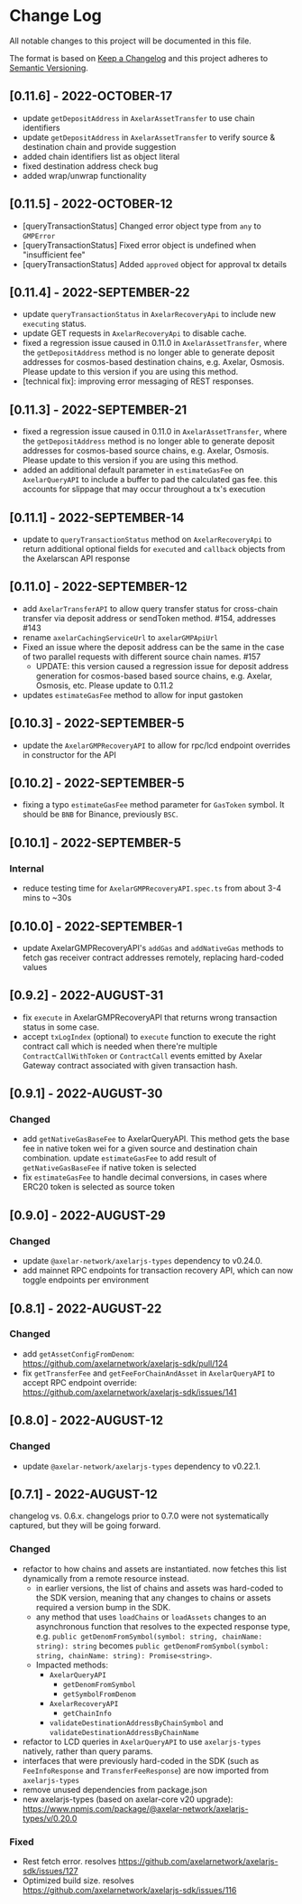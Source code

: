 # Change Log

All notable changes to this project will be documented in this file.

The format is based on [Keep a Changelog](http://keepachangelog.com/)
and this project adheres to [Semantic Versioning](http://semver.org/).

## [0.11.6] - 2022-OCTOBER-17

- update `getDepositAddress` in `AxelarAssetTransfer` to use chain identifiers
- update `getDepositAddress` in `AxelarAssetTransfer` to verify source & destination chain and provide suggestion
- added chain identifiers list as object literal
- fixed destination address check bug
- added wrap/unwrap functionality

## [0.11.5] - 2022-OCTOBER-12

- [queryTransactionStatus] Changed error object type from `any` to `GMPError`
- [queryTransactionStatus] Fixed error object is undefined when "insufficient fee"
- [queryTransactionStatus] Added `approved` object for approval tx details

## [0.11.4] - 2022-SEPTEMBER-22

- update `queryTransactionStatus` in `AxelarRecoveryApi` to include new `executing` status.
- update GET requests in `AxelarRecoveryApi` to disable cache.
- fixed a regression issue caused in 0.11.0 in `AxelarAssetTransfer`, where the `getDepositAddress` method is no longer able to generate deposit addresses for cosmos-based destination chains, e.g. Axelar, Osmosis. Please update to this version if you are using this method.
- [technical fix]: improving error messaging of REST responses.

## [0.11.3] - 2022-SEPTEMBER-21

- fixed a regression issue caused in 0.11.0 in `AxelarAssetTransfer`, where the `getDepositAddress` method is no longer able to generate deposit addresses for cosmos-based source chains, e.g. Axelar, Osmosis. Please update to this version if you are using this method.
- added an additional default parameter in `estimateGasFee` on `AxelarQueryAPI` to include a buffer to pad the calculated gas fee. this accounts for slippage that may occur throughout a tx's execution

## [0.11.1] - 2022-SEPTEMBER-14

- update to `queryTransactionStatus` method on `AxelarRecoveryApi` to return additional optional fields for `executed` and `callback` objects from the Axelarscan API response

## [0.11.0] - 2022-SEPTEMBER-12

- add `AxelarTransferAPI` to allow query transfer status for cross-chain transfer via deposit address or sendToken method. #154, addresses #143
- rename `axelarCachingServiceUrl` to `axelarGMPApiUrl`
- Fixed an issue where the deposit address can be the same in the case of two parallel requests with different source chain names. #157
  - UPDATE: this version caused a regression issue for deposit address generation for cosmos-based based source chains, e.g. Axelar, Osmosis, etc. Please update to 0.11.2
- updates `estimateGasFee` method to allow for input gastoken

## [0.10.3] - 2022-SEPTEMBER-5

- update the `AxelarGMPRecoveryAPI` to allow for rpc/lcd endpoint overrides in constructor for the API

## [0.10.2] - 2022-SEPTEMBER-5

- fixing a typo `estimateGasFee` method parameter for `GasToken` symbol. It should be `BNB` for Binance, previously `BSC`.

## [0.10.1] - 2022-SEPTEMBER-5

### Internal

- reduce testing time for `AxelarGMPRecoveryAPI.spec.ts` from about 3-4 mins to ~30s

## [0.10.0] - 2022-SEPTEMBER-1

- update AxelarGMPRecoveryAPI's `addGas` and `addNativeGas` methods to fetch gas receiver contract addresses remotely, replacing hard-coded values

## [0.9.2] - 2022-AUGUST-31

- fix `execute` in AxelarGMPRecoveryAPI that returns wrong transaction status in some case.
- accept `txLogIndex` (optional) to `execute` function to execute the right contract call which is needed when there're multiple `ContractCallWithToken` or `ContractCall` events emitted by Axelar Gateway contract associated with given transaction hash.

## [0.9.1] - 2022-AUGUST-30

### Changed

- add `getNativeGasBaseFee` to AxelarQueryAPI. This method gets the base fee in native token wei for a given source and destination chain combination. update `estimateGasFee` to add result of `getNativeGasBaseFee` if native token is selected
- fix `estimateGasFee` to handle decimal conversions, in cases where ERC20 token is selected as source token

## [0.9.0] - 2022-AUGUST-29

### Changed

- update `@axelar-network/axelarjs-types` dependency to v0.24.0.
- add mainnet RPC endpoints for transaction recovery API, which can now toggle endpoints per environment

## [0.8.1] - 2022-AUGUST-22

### Changed

- add `getAssetConfigFromDenom`: https://github.com/axelarnetwork/axelarjs-sdk/pull/124
- fix `getTransferFee` and `getFeeForChainAndAsset` in `AxelarQueryAPI` to accept RPC endpoint override: https://github.com/axelarnetwork/axelarjs-sdk/issues/141

## [0.8.0] - 2022-AUGUST-12

### Changed

- update `@axelar-network/axelarjs-types` dependency to v0.22.1.

## [0.7.1] - 2022-AUGUST-12

changelog vs. 0.6.x. changelogs prior to 0.7.0 were not systematically captured, but they will be going forward.

### Changed

- refactor to how chains and assets are instantiated. now fetches this list dynamically from a remote resource instead.
  - in earlier versions, the list of chains and assets was hard-coded to the SDK version, meaning that any changes to chains or assets required a version bump in the SDK.
  - any method that uses `loadChains` or `loadAssets` changes to an asynchronous function that resolves to the expected response type, e.g. `public getDenomFromSymbol(symbol: string, chainName: string): string` becomes `public getDenomFromSymbol(symbol: string, chainName: string): Promise<string>`.
  - Impacted methods:
    - `AxelarQueryAPI`
      - `getDenomFromSymbol`
      - `getSymbolFromDenom`
    - `AxelarRecoveryAPI`
      - `getChainInfo`
    - `validateDestinationAddressByChainSymbol` and `validateDestinationAddressByChainName`
- refactor to LCD queries in `AxelarQueryAPI` to use `axelarjs-types` natively, rather than query params.
- interfaces that were previously hard-coded in the SDK (such as `FeeInfoResponse` and `TransferFeeResponse`) are now imported from `axelarjs-types`
- remove unused dependencies from package.json
- new axelarjs-types (based on axelar-core v20 upgrade): https://www.npmjs.com/package/@axelar-network/axelarjs-types/v/0.20.0

### Fixed

- Rest fetch error. resolves https://github.com/axelarnetwork/axelarjs-sdk/issues/127
- Optimized build size. resolves https://github.com/axelarnetwork/axelarjs-sdk/issues/116
